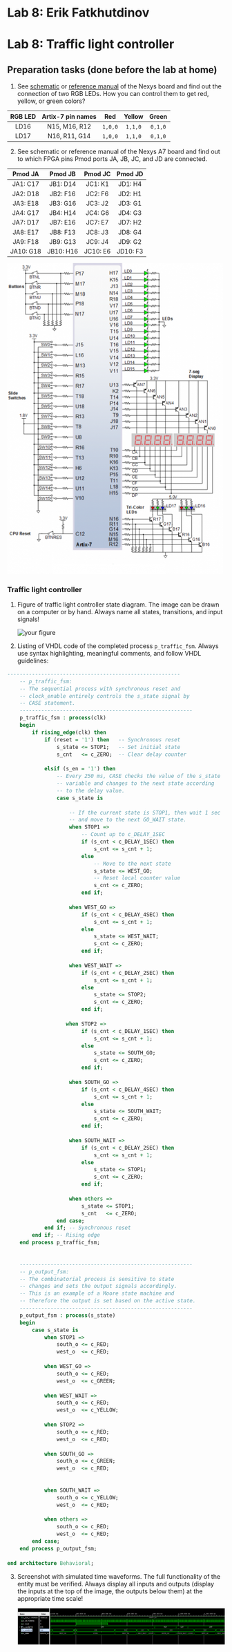 # Lab 8: Erik Fatkhutdinov


# Lab 8: Traffic light controller

## Preparation tasks (done before the lab at home)

1. See [schematic](https://github.com/tomas-fryza/digital-electronics-1/blob/master/Docs/nexys-a7-sch.pdf) or [reference manual](https://reference.digilentinc.com/reference/programmable-logic/nexys-a7/reference-manual) of the Nexys board and find out the connection of two RGB LEDs. How you can control them to get red, yellow, or green colors?

| **RGB LED** | **Artix-7 pin names** | **Red** | **Yellow** | **Green** |
| :-: | :-: | :-: | :-: | :-: |
| LD16 | N15, M16, R12 | `1,0,0` | `1,1,0` | `0,1,0` |
| LD17 | N16, R11, G14 | `1,0,0` | `1,1,0` | `0,1,0` |

2. See schematic or reference manual of the Nexys A7 board and find out to which FPGA pins Pmod ports JA, JB, JC, and JD are connected.


| **Pmod JA**    | **Pmod JB**    | **Pmod JC**  | **Pmod JD** |
| :-: | :-: | :-: | :-: |
| JA1: C17   | JB1: D14   | JC1: K1  | JD1: H4  |
| JA2: D18   | JB2: F16   | JC2: F6  | JD2: H1  |
| JA3: E18   | JB3: G16   | JC3: J2  | JD3: G1  |
| JA4: G17   | JB4: H14   | JC4: G6  | JD4: G3  |
| JA7: D17   | JB7: E16   | JC7: E7  | JD7: H2  |
| JA8: E17   | JB8: F13   | JC8: J3  | JD8: G4  |
| JA9: F18   | JB9: G13   | JC9: J4  | JD9: G2  |
| JA10: G18  | JB10: H16  | JC10: E6 | JD10: F3 |



![Nexys](../07-display_driver/images/nexys.png)


### Traffic light controller

1. Figure of traffic light controller state diagram. The image can be drawn on a computer or by hand. Always name all states, transitions, and input signals!

   ![your figure]()

2. Listing of VHDL code of the completed process `p_traffic_fsm`. Always use syntax highlighting, meaningful comments, and follow VHDL guidelines:

```vhdl
--------------------------------------------------------
    -- p_traffic_fsm:
    -- The sequential process with synchronous reset and 
    -- clock_enable entirely controls the s_state signal by 
    -- CASE statement.
    --------------------------------------------------------
    p_traffic_fsm : process(clk)
    begin
        if rising_edge(clk) then
            if (reset = '1') then   -- Synchronous reset
                s_state <= STOP1;   -- Set initial state
                s_cnt   <= c_ZERO;  -- Clear delay counter

            elsif (s_en = '1') then
                -- Every 250 ms, CASE checks the value of the s_state 
                -- variable and changes to the next state according 
                -- to the delay value.
                case s_state is

                    -- If the current state is STOP1, then wait 1 sec
                    -- and move to the next GO_WAIT state.
                    when STOP1 =>
                        -- Count up to c_DELAY_1SEC
                        if (s_cnt < c_DELAY_1SEC) then
                            s_cnt <= s_cnt + 1;
                        else
                            -- Move to the next state
                            s_state <= WEST_GO;
                            -- Reset local counter value
                            s_cnt <= c_ZERO;
                        end if;
                
                    when WEST_GO =>
                        if (s_cnt < c_DELAY_4SEC) then
                            s_cnt <= s_cnt + 1;
                        else
                            s_state <= WEST_WAIT;
                            s_cnt <= c_ZERO;
                        end if;

                    when WEST_WAIT =>
                        if (s_cnt < c_DELAY_2SEC) then
                            s_cnt <= s_cnt + 1;
                        else
                            s_state <= STOP2;
                            s_cnt <= c_ZERO;
                        end if;
                        
                   when STOP2 =>
                        if (s_cnt < c_DELAY_1SEC) then
                            s_cnt <= s_cnt + 1;
                        else
                            s_state <= SOUTH_GO;
                            s_cnt <= c_ZERO;
                        end if;     
                        
                    when SOUTH_GO =>
                        if (s_cnt < c_DELAY_4SEC) then
                            s_cnt <= s_cnt + 1;
                        else
                            s_state <= SOUTH_WAIT;
                            s_cnt <= c_ZERO;
                        end if;

                    when SOUTH_WAIT =>
                        if (s_cnt < c_DELAY_2SEC) then
                            s_cnt <= s_cnt + 1;
                        else
                            s_state <= STOP1;
                            s_cnt <= c_ZERO;
                        end if;

                    when others =>
                        s_state <= STOP1;
                        s_cnt   <= c_ZERO;
                end case;
            end if; -- Synchronous reset
        end if; -- Rising edge
    end process p_traffic_fsm;
    
    
    --------------------------------------------------------
    -- p_output_fsm:
    -- The combinatorial process is sensitive to state
    -- changes and sets the output signals accordingly.
    -- This is an example of a Moore state machine and
    -- therefore the output is set based on the active state.
    --------------------------------------------------------
    p_output_fsm : process(s_state)
    begin
        case s_state is
            when STOP1 =>
                south_o <= c_RED;
                west_o  <= c_RED;
                
            when WEST_GO =>
                south_o <= c_RED;
                west_o  <= c_GREEN;
                
            when WEST_WAIT =>
                south_o <= c_RED;
                west_o  <= c_YELLOW;
            
            when STOP2 => 
                south_o <= c_RED;
                west_o  <= c_RED;

            when SOUTH_GO =>
                south_o <= c_GREEN;
                west_o  <= c_RED;


            when SOUTH_WAIT => 
                south_o <= c_YELLOW;
                west_o  <= c_RED;
            
            when others =>
                south_o <= c_RED;
                west_o  <= c_RED;
        end case;
    end process p_output_fsm;

end architecture Behavioral;
```

3. Screenshot with simulated time waveforms. The full functionality of the entity must be verified. Always display all inputs and outputs (display the inputs at the top of the image, the outputs below them) at the appropriate time scale!

   ![your figure](images/sim1.png)
